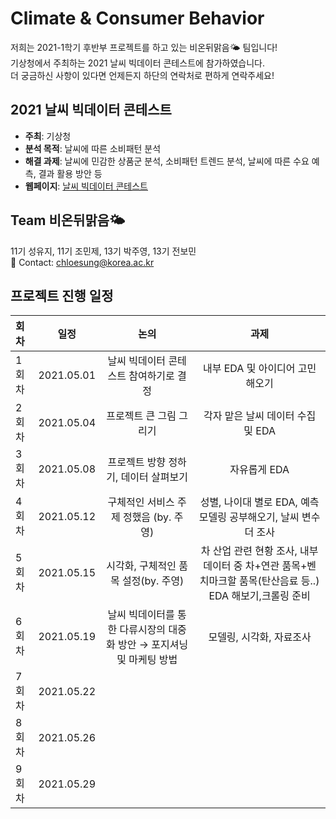 # Climate & Consumer Behavior
저희는 2021-1학기 후반부 프로젝트를 하고 있는 비온뒤맑음🌤 팀입니다!  
기상청에서 주최하는 2021 날씨 빅데이터 콘테스트에 참가하였습니다.  
더 궁금하신 사항이 있다면 언제든지 하단의 연락처로 편하게 연락주세요!

## 2021 날씨 빅데이터 콘테스트
- **주최**: 기상청
- **분석 목적**: 날씨에 따른 소비패턴 분석
- **해결 과제**: 날씨에 민감한 상품군 분석, 소비패턴 트렌드 분석, 날씨에 따른 수요 예측, 결과 활용 방안 등
- **웹페이지**: [날씨 빅데이터 콘테스트](https://bd.kma.go.kr/contest/main.do)

## Team 비온뒤맑음🌤
11기 성유지, 11기 조민제, 13기 박주영, 13기 전보민  
💬 Contact: chloesung@korea.ac.kr

## 프로젝트 진행 일정  

|   회차   |   일정   |   논의   |  과제  |
|:----------------------------|:----------------------------:|:--------------------:|:--------------------:|
|  1회차  | 2021.05.01 | 날씨 빅데이터 콘테스트 참여하기로 결정 | 내부  EDA 및 아이디어 고민해오기 |
|  2회차  | 2021.05.04 | 프로젝트 큰 그림 그리기 | 각자 맡은 날씨 데이터 수집 및 EDA |
|  3회차  | 2021.05.08 | 프로젝트 방향 정하기, 데이터 살펴보기 | 자유롭게 EDA |
|  4회차  | 2021.05.12 | 구체적인 서비스 주제 정했음 (by. 주영) | 성별, 나이대 별로 EDA, 예측 모델링 공부해오기, 날씨 변수 더 조사 |
|  5회차  | 2021.05.15 | 시각화, 구체적인 품목 설정(by. 주영) | 차 산업 관련 현황 조사, 내부 데이터 중 차+연관 품목+벤치마크할 품목(탄산음료 등..) EDA 해보기,크롤링 준비 |
|  6회차  | 2021.05.19 | 날씨 빅데이터를 통한 다류시장의 대중화 방안 → 포지셔닝 및 마케팅 방법 | 모델링, 시각화, 자료조사 |
|  7회차  | 2021.05.22 ||
|  8회차  | 2021.05.26 || 
|  9회차  | 2021.05.29 ||
